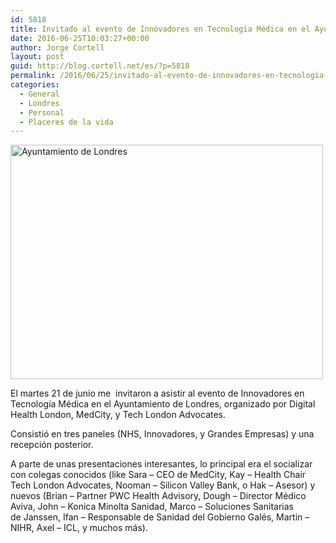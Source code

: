 ```yaml
---
id: 5818
title: Invitado al evento de Innovadores en Tecnología Médica en el Ayuntamiento de Londres
date: 2016-06-25T10:03:27+00:00
author: Jorge Cortell
layout: post
guid: http://blog.cortell.net/es/?p=5818
permalink: /2016/06/25/invitado-al-evento-de-innovadores-en-tecnologia-medica-en-el-ayuntamiento-de-londres/
categories:
  - General
  - Londres
  - Personal
  - Placeres de la vida
---
```

<img class="aligncenter" src="https://c7.staticflickr.com/8/7691/27781938606_65518856fc.jpg" alt="Ayuntamiento de Londres" width="500" height="375" />
  
El martes 21 de junio me  invitaron a asistir al evento de Innovadores en Tecnología Médica en el Ayuntamiento de Londres, organizado por Digital Health London, MedCity, y Tech London Advocates.

Consistió en tres paneles (NHS, Innovadores, y Grandes Empresas) y una recepción posterior.

A parte de unas presentaciones interesantes, lo principal era el socializar con colegas conocidos (like Sara &#8211; CEO de MedCity, Kay &#8211; Health Chair Tech London Advocates, Nooman &#8211; Silicon Valley Bank, o Hak &#8211; Asesor) y nuevos (Brian &#8211; Partner PWC Health Advisory, Dough &#8211; Director Médico Aviva, John &#8211; Konica Minolta Sanidad, Marco &#8211; Soluciones Sanitarias de Janssen, Ifan &#8211; Responsable de Sanidad del Gobierno Galés, Martin &#8211; NIHR, Axel &#8211; ICL, y muchos más).